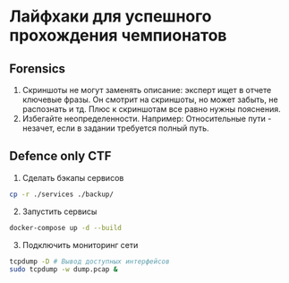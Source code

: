 # Лайфхаки для успешного прохождения чемпионатов

## Forensics

1. Скриншоты не могут заменять описание: эксперт ищет в отчете ключевые фразы. Он смотрит на скриншоты, но может забыть, не распознать и тд. Плюс к скриншотам все равно нужны пояснения.
2. Избегайте неопределенности. Например: Относительные пути - незачет, если в задании требуется полный путь.

## Defence only CTF

1. Сделать бэкапы сервисов
```bash
cp -r ./services ./backup/
```
2. Запустить сервисы
```bash
docker-compose up -d --build
```
3. Подключить мониторинг сети
```bash
tcpdump -D # Вывод доступных интерфейсов
sudo tcpdump -w dump.pcap &
```
